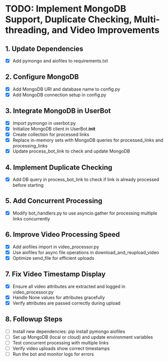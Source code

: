 # TODO: Implement MongoDB Support, Duplicate Checking, Multi-threading, and Video Improvements

## 1. Update Dependencies
- [x] Add pymongo and aiofiles to requirements.txt

## 2. Configure MongoDB
- [x] Add MongoDB URI and database name to config.py
- [x] Add MongoDB connection setup in config.py

## 3. Integrate MongoDB in UserBot
- [x] Import pymongo in userbot.py
- [x] Initialize MongoDB client in UserBot.__init__
- [x] Create collection for processed links
- [x] Replace in-memory sets with MongoDB queries for processed_links and processing_links
- [x] Update process_bot_link to check and update MongoDB

## 4. Implement Duplicate Checking
- [x] Add DB query in process_bot_link to check if link is already processed before starting

## 5. Add Concurrent Processing
- [x] Modify bot_handlers.py to use asyncio.gather for processing multiple links concurrently

## 6. Improve Video Processing Speed
- [x] Add aiofiles import in video_processor.py
- [x] Use aiofiles for async file operations in download_and_reupload_video
- [x] Optimize send_file for efficient uploads

## 7. Fix Video Timestamp Display
- [x] Ensure all video attributes are extracted and logged in video_processor.py
- [x] Handle None values for attributes gracefully
- [x] Verify attributes are passed correctly during upload

## 8. Followup Steps
- [ ] Install new dependencies: pip install pymongo aiofiles
- [ ] Set up MongoDB (local or cloud) and update environment variables
- [ ] Test concurrent processing with multiple links
- [ ] Verify video uploads show correct timestamps
- [ ] Run the bot and monitor logs for errors
